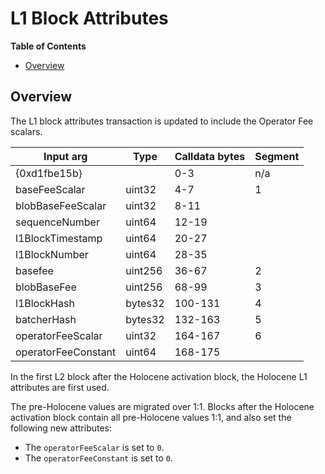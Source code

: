 # L1 Block Attributes

<!-- START doctoc generated TOC please keep comment here to allow auto update -->
<!-- DON'T EDIT THIS SECTION, INSTEAD RE-RUN doctoc TO UPDATE -->
**Table of Contents**

- [Overview](#overview)

<!-- END doctoc generated TOC please keep comment here to allow auto update -->

## Overview

The L1 block attributes transaction is updated to include the Operator Fee scalars.

| Input arg         | Type    | Calldata bytes | Segment |
| ----------------- | ------- | -------------- | ------- |
| {0xd1fbe15b}      |         | 0-3            | n/a     |
| baseFeeScalar     | uint32  | 4-7            | 1       |
| blobBaseFeeScalar | uint32  | 8-11           |         |
| sequenceNumber    | uint64  | 12-19          |         |
| l1BlockTimestamp  | uint64  | 20-27          |         |
| l1BlockNumber     | uint64  | 28-35          |         |
| basefee           | uint256 | 36-67          | 2       |
| blobBaseFee       | uint256 | 68-99          | 3       |
| l1BlockHash       | bytes32 | 100-131        | 4       |
| batcherHash       | bytes32 | 132-163        | 5       |
| operatorFeeScalar   | uint32  | 164-167      | 6       |
| operatorFeeConstant | uint64  | 168-175      |         |

In the first L2 block after the Holocene activation block, the Holocene L1 attributes are first used.

The pre-Holocene values are migrated over 1:1.
Blocks after the Holocene activation block contain all pre-Holocene values 1:1,
and also set the following new attributes:

- The `operatorFeeScalar` is set to `0`.
- The `operatorFeeConstant` is set to `0`.
